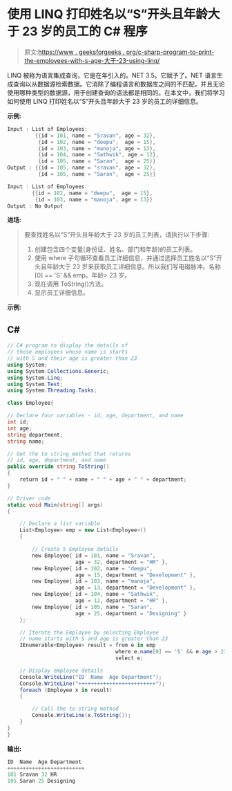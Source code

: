 # 使用 LINQ 打印姓名以“S”开头且年龄大于 23 岁的员工的 C# 程序

> 原文:[https://www . geeksforgeeks . org/c-sharp-program-to-print-the-employees-with-s-age-大于-23-using-linq/](https://www.geeksforgeeks.org/c-sharp-program-to-print-the-employees-whose-name-started-with-s-and-age-is-greater-than-23-using-linq/)

LINQ 被称为语言集成查询，它是在年引入的。NET 3.5。它赋予了。NET 语言生成查询以从数据源检索数据。它消除了编程语言和数据库之间的不匹配，并且无论使用哪种类型的数据源，用于创建查询的语法都是相同的。在本文中，我们将学习如何使用 LINQ 打印姓名以“S”开头且年龄大于 23 岁的员工的详细信息。

**示例:**

```cs
Input : List of Employees:
         {{id = 101, name = "Sravan", age = 32},
          {id = 102, name = "deepu",  age = 15},
          {id = 103, name = "manoja", age = 13},
          {id = 104, name = "Sathwik", age = 12},
          {id = 105, name = "Saran",  age = 25}}
Output : {{id = 105, name = "sravan", age = 32},
          {id = 105, name = "Saran",  age = 25}}

Input : List of Employees:
        {{id = 102, name = "deepu",  age = 15},
         {id = 103, name = "manoja", age = 13}}
Output : No Output
```

**进场:**

> 要查找姓名以“S”开头且年龄大于 23 岁的员工列表，请执行以下步骤:
> 
> 1.  创建包含四个变量(身份证、姓名、部门和年龄)的员工列表。
> 2.  使用 where 子句循环查看员工详细信息，并通过选择员工姓名以“S”开头且年龄大于 23 岁来获取员工详细信息。所以我们写电磁脉冲。名称[0] == 'S' && emp。年龄> 23 岁。
> 3.  现在调用 ToString()方法。
> 4.  显示员工详细信息。

**示例:**

## C#

```cs
// C# program to display the details of 
// those employees whose name is starts 
// with S and their age is greater than 23
using System;
using System.Collections.Generic;
using System.Linq;
using System.Text;
using System.Threading.Tasks;

class Employee{

// Declare four variables - id, age, department, and name
int id; 
int age;
string department;
string name;

// Get the to string method that returns 
// id, age, department, and name
public override string ToString()
{
    return id + " " + name + " " + age + " " + department;
}

// Driver code
static void Main(string[] args)
{

    // Declare a list variable 
    List<Employee> emp = new List<Employee>()
    {

        // Create 5 Employee details
        new Employee{ id = 101, name = "Sravan",  
                      age = 32, department = "HR" },
        new Employee{ id = 102, name = "deepu", 
                      age = 15, department = "Development" },
        new Employee{ id = 103, name = "manoja", 
                      age = 13, department = "Development" },
        new Employee{ id = 104, name = "Sathwik", 
                      age = 12, department = "HR" },
        new Employee{ id = 105, name = "Saran", 
                      age = 25, department = "Designing" }
    };

    // Iterate the Employee by selecting Employee 
    // name starts with S and age is greater than 23
    IEnumerable<Employee> result = from e in emp 
                                   where e.name[0] == 'S' && e.age > 23 
                                   select e;

    // Display employee details
    Console.WriteLine("ID  Name  Age Department");
    Console.WriteLine("+++++++++++++++++++++++++");
    foreach (Employee x in result)
    {

        // Call the to string method
        Console.WriteLine(x.ToString());
    }    
}
}
```

**输出:**

```cs
ID  Name  Age Department
+++++++++++++++++++++++++
101 Sravan 32 HR
105 Saran 25 Designing
```